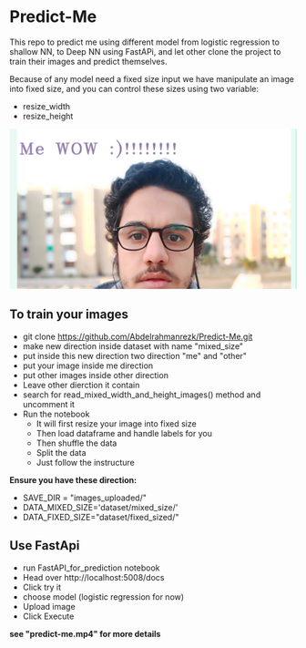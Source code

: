 # Predict-Me

This repo to predict me using different model from logistic regression to shallow NN, to Deep NN using FastAPi, and let other clone the project to train their images and predict themselves.

Because of any model need a fixed size input we have manipulate an image into fixed size, and you can control these sizes using two variable:
- resize_width
- resize_height 

![Predict Me](images/me.png)

## To train your images
- git clone https://github.com/Abdelrahmanrezk/Predict-Me.git
- make new direction inside dataset with name "mixed_size"
- put inside this new direction two direction "me" and "other"
- put your image inside me direction
- put other images inside other direction
- Leave other dierction it contain 
- search for read_mixed_width_and_height_images() method and uncomment it
- Run the notebook
	- It will first resize your image into fixed size
	- Then load dataframe and handle labels for you
	- Then shuffle the data
	- Split the data
	- Just follow the instructure

**Ensure you have these direction:**

- SAVE_DIR = "images_uploaded/"
- DATA_MIXED_SIZE='dataset/mixed_size/'
- DATA_FIXED_SIZE="dataset/fixed_sized/"


## Use FastApi
- run FastAPI_for_prediction notebook
- Head over http://localhost:5008/docs
- Click try it
- choose model (logistic regression for now)
- Upload image
- Click Execute

**see "predict-me.mp4" for more details**  